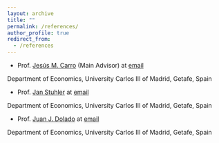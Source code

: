 ```yaml
---
layout: archive
title: ""
permalink: /references/
author_profile: true
redirect_from:
  - /references
---
```

  
* Prof. [Jesús M. Carro](http://www.eco.uc3m.es/~jcarro/) (Main Advisor) at [email](jcarro@eco.uc3m.es)

Department of Economics, University Carlos III of Madrid, Getafe, Spain

* Prof. [Jan Stuhler](https://janstuhler.com) at [email](jan.stuhler@uc3m.es)

Department of Economics, University Carlos III of Madrid, Getafe, Spain 

* Prof. [Juan J. Dolado](http://dolado.blogspot.com) at [email](dolado@eco.uc3m.es)

Department of Economics, University Carlos III of Madrid, Getafe, Spain 
